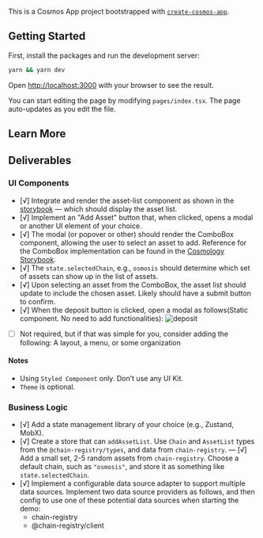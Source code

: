 This is a Cosmos App project bootstrapped with [`create-cosmos-app`](https://github.com/cosmology-tech/create-cosmos-app).

## Getting Started

First, install the packages and run the development server:

```bash
yarn && yarn dev
```

Open [http://localhost:3000](http://localhost:3000) with your browser to see the result.

You can start editing the page by modifying `pages/index.tsx`. The page auto-updates as you edit the file.

## Learn More 

## Deliverables

### UI Components

- [√] Integrate and render the asset-list component as shown in the [storybook](https://storybook.cosmology.zone/?path=/docs/asset-assetlist--docs) — which should display the asset list.
- [√] Implement an "Add Asset" button that, when clicked, opens a modal or another UI element of your choice.
- [√] The modal (or popover or other) should render the ComboBox component, allowing the user to select an asset to add. Reference for the ComboBox implementation can be found in the [Cosmology Storybook](https://storybook.cosmology.zone/?path=/story/combobox--custom-combobox-item).
- [√] The `state.selectedChain`, e.g., `osmosis` should determine which set of assets can show up in the list of assets.
- [√] Upon selecting an asset from the ComboBox, the asset list should update to include the chosen asset. Likely should have a submit button to confirm.
- [√] When the deposit button is clicked, open a modal as follows(Static component. No need to add functionalities):
![deposit](./deposit.png)
- [ ] Not required, but if that was simple for you, consider adding the following: A layout, a menu, or some organization

#### Notes

- Using `Styled Component` only. Don't use any UI Kit.
- `Theme` is optional.

### Business Logic

- [√] Add a state management library of your choice (e.g., Zustand, MobX).
- [√] Create a store that can `addAssetList`. Use `Chain` and `AssetList` types from the `@chain-registry/types`, and data from `chain-registry`.
— [√] Add a small set, 2-5 random assets from `chain-registry`. Choose a default chain, such as `"osmosis"`, and store it as something like `state.selectedChain`.
- [√] Implement a configurable data source adapter to support multiple data sources. Implement two data source providers as follows, and then config to use one of these potential data sources when starting the demo:
  - chain-registry
  - @chain-registry/client




